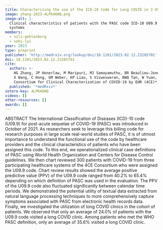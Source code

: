 ```yaml
---
title: Characterizing the use of the ICD-10 Code for Long COVID in 3 US Healthcare Systems
image: zhang-2023-4LPK46NQ.png
image-alt: |-
  Clinical characteristics of patients with the PASC code ICD-10 U09.9 in three healthcare
  systems
members:
  - nils-gehlenborg
  - sehi-lyi
year: 2023
type: preprint
publisher: 'http://medrxiv.org/lookup/doi/10.1101/2023.02.12.23285701'
doi: 10.1101/2023.02.12.23285701
cite:
  authors: >-
    HG Zhang, JP Honerlaw, M Maripuri, MJ Samayamuthu, BR Beaulieu-Jones, HS Baig, S L’Yi, YL Ho, M Morris, VA Panickan,
    X Wang, C Hong, GM Weber, KP Liao, S Visweswaran, BWQ Tan, W Yuan, N Gehlenborg, S Muralidhar, RB Ramoni, *The
    Consortium for Clinical Characterization of COVID-19 by EHR (4CE)*, IS Kohane, Z Xia, K Cho, T Cai, GA Brat
  published: '*medRxiv*'
zotero-key: 4LPK46NQ
videos: []
other-resources: []
awards: []
---
```

ABSTRACT
          The International Classification of Diseases (ICD)-10 code (U09.9) for post-acute sequelae of COVID-19 (PASC) was introduced in October of 2021. As researchers seek to leverage this billing code for research purposes in large scale real-world studies of PASC, it is of utmost importance to understand the functional use of the code by healthcare providers and the clinical characteristics of patients who have been assigned this code. To this end, we operationalized clinical case definitions of PASC using World Health Organization and Centers for Disease Control guidelines. We then chart reviewed 300 patients with COVID-19 from three participating healthcare systems of the 4CE Consortium who were assigned the U09.9 code. Chart review results showed the average positive predictive value (PPV) of the U09.9 code ranged from 40.2% to 65.4% depending on which definition of PASC was used in the evaluation. The PPV of the U09.9 code also fluctuated significantly between calendar time periods. We demonstrated the potential utility of textual data extracted from natural language processing techniques to more comprehensively capture symptoms associated with PASC from electronic health records data. Finally, we investigated the utilization of long COVID clinics in the cohort of patients. We observed that only an average of 24.0% of patients with the U09.9 code visited a long COVID clinic. Among patients who met the WHO PASC definition, only an average of 35.6% visited a long COVID clinic.
